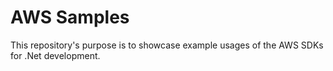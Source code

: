 ﻿# AWS Samples

This repository's purpose is to showcase example usages of the AWS SDKs for .Net development.